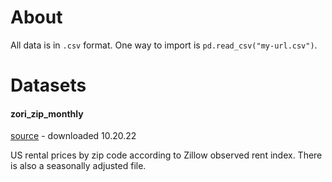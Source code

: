 # About

All data is in `.csv` format. One way to import is `pd.read_csv("my-url.csv")`.

# Datasets

#### zori_zip_monthly

[source](https://www.zillow.com/research/data/) - downloaded 10.20.22

US rental prices by zip code according to Zillow observed rent index. There is also a seasonally adjusted file.  
